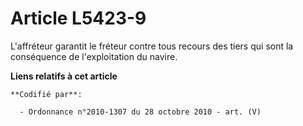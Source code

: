 # Article L5423-9

L'affréteur garantit le fréteur contre tous recours des tiers qui sont la conséquence de l'exploitation du navire.

**Liens relatifs à cet article**

	**Codifié par**:

	  - Ordonnance n°2010-1307 du 28 octobre 2010 - art. (V)
